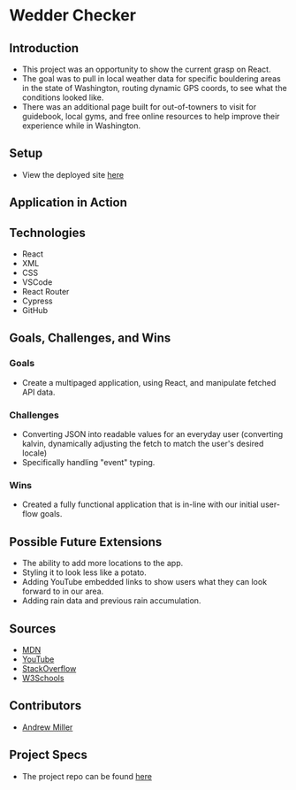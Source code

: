 # Wedder Checker

## Introduction
  - This project was an opportunity to show the current grasp on React.
  - The goal was to pull in local weather data for specific bouldering areas in the state of Washington, routing dynamic GPS coords, to see what the conditions looked like.
  - There was an additional page built for out-of-towners to visit for guidebook, local gyms, and free online resources to help improve their experience while in Washington.
  
## Setup
- View the deployed site [here](https://andrewmiller45.github.io/wedderchecker/)

## Application in Action



## Technologies
  - React
  - XML
  - CSS
  - VSCode
  - React Router
  - Cypress
  - GitHub

## Goals, Challenges, and Wins
### Goals
- Create a multipaged application, using React, and manipulate fetched API data.

### Challenges
- Converting JSON into readable values for an everyday user (converting kalvin, dynamically adjusting the fetch to match the user's desired locale)
- Specifically handling "event" typing.

### Wins
- Created a fully functional application that is in-line with our initial user-flow goals.

## Possible Future Extensions
- The ability to add more locations to the app.
- Styling it to look less like a potato.
- Adding YouTube embedded links to show users what they can look forward to in our area.
- Adding rain data and previous rain accumulation.


## Sources
 - [MDN](http://developer.mozilla.org/en-US/)
 - [YouTube](https://www.youtube.com/)
 - [StackOverflow](https://www.stackoverflow.com/)
 - [W3Schools](https://www.w3schools.com/)
  
## Contributors
  - [Andrew Miller](https://github.com/andrewmiller45)

## Project Specs

 - The project repo can be found [here](https://github.com/andrewmiller45/wedderchecker)
